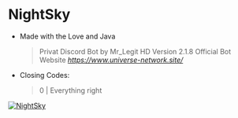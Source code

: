 # NightSky
-  Made with the Love and Java
	> Privat Discord Bot by Mr_Legit HD
     Version 2.1.8 
     Official Bot Website _https://www.universe-network.site/_ 
    
-  Closing Codes:
    > 0 | Everything right
                                
                                
                                

<a href="https://top.gg/bot/750778627565682798">
    <img src="https://top.gg/api/widget/750778627565682798.svg" alt="NightSky" />
</a>

